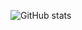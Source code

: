 ![GitHub stats](https://github-readme-stats-dragate.vercel.app/api?username=dragate&theme=transparent&show_icons=true&show=prs_merged_percentage&hide=stars,prs,issues&rank_icon=github&custom_title=👋%20Welcome%20to%20my%20Github%20profile)
